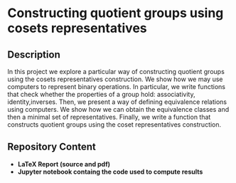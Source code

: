 <h1>Constructing quotient groups using cosets representatives</h1>

<h2>Description</h2>

In this project we explore a particular way of constructing quotient groups using the cosets representatives construction. We show how we may use computers to represent binary operations. In particular, we write functions that check whether the properties of a group hold: associativity, identity,inverses. Then, we present a way of defining equivalence relations using computers. We show how we can obtain the equivalence classes and then a minimal set of representatives. Finally, we write a function that constructs quotient groups using the coset representatives construction.
<br />

<h2>Repository Content</h2>

- <b>LaTeX Report (source and pdf)</b>
- <b>Jupyter notebook containg the code used to compute results</b>
